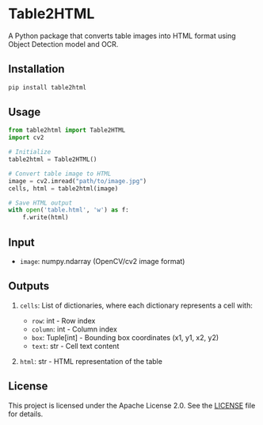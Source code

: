 # Table2HTML

A Python package that converts table images into HTML format using Object Detection model and OCR.

## Installation

```bash
pip install table2html
```

## Usage

```python
from table2html import Table2HTML
import cv2

# Initialize
table2html = Table2HTML()

# Convert table image to HTML
image = cv2.imread("path/to/image.jpg")
cells, html = table2html(image)

# Save HTML output
with open('table.html', 'w') as f:
    f.write(html)
```

## Input
- `image`: numpy.ndarray (OpenCV/cv2 image format)

## Outputs
1. `cells`: List of dictionaries, where each dictionary represents a cell with:
   - `row`: int - Row index
   - `column`: int - Column index
   - `box`: Tuple[int] - Bounding box coordinates (x1, y1, x2, y2)
   - `text`: str - Cell text content

2. `html`: str - HTML representation of the table

## License
This project is licensed under the Apache License 2.0. See the [LICENSE](LICENSE) file for details.
